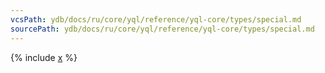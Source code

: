 ```yaml
---
vcsPath: ydb/docs/ru/core/yql/reference/yql-core/types/special.md
sourcePath: ydb/docs/ru/core/yql/reference/yql-core/types/special.md
---
```


{% include [x](_includes/special.md) %}
